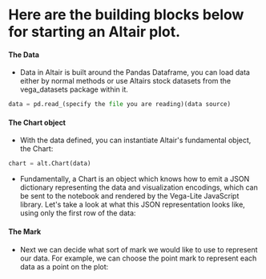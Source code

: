 # Here are the building blocks below for starting an Altair plot. 

#### The Data
- Data in Altair is built around the Pandas Dataframe, you can load data either by normal methods or use Altairs stock datasets from the vega_datasets package within it.
```python
data = pd.read_(specify the file you are reading)(data source)
```
#### The Chart object
- With the data defined, you can instantiate Altair's fundamental object, the Chart:
```python 
chart = alt.Chart(data)
```
- Fundamentally, a Chart is an object which knows how to emit a JSON dictionary representing the data and visualization encodings, which can be sent to the notebook and rendered by the Vega-Lite JavaScript library. Let's take a look at what this JSON representation looks like, using only the first row of the data:

#### The Mark
- Next we can decide what sort of mark we would like to use to represent our data. For example, we can choose the point mark to represent each data as a point on the plot:
